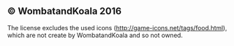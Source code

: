 ## © WombatandKoala 2016

The license excludes the used icons (http://game-icons.net/tags/food.html), which are not create by WombatandKoala and so not owned.
